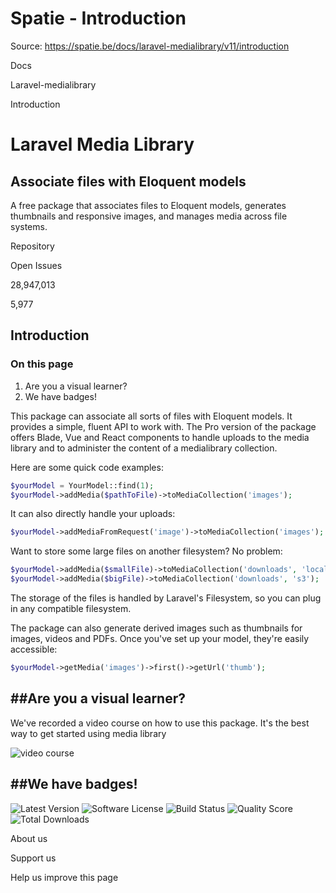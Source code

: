 # Spatie - Introduction

Source: https://spatie.be/docs/laravel-medialibrary/v11/introduction

Docs

Laravel-medialibrary

Introduction

Laravel Media Library
=====================

Associate files with Eloquent models
------------------------------------

A free package that associates files to Eloquent models, generates thumbnails and responsive images, and manages media across file systems.

Repository

Open Issues

28,947,013

5,977

Introduction
------------

### On this page

1. Are you a visual learner?
2. We have badges!

This package can associate all sorts of files with Eloquent models. It provides a simple, fluent API to work with. The Pro version of the package offers Blade, Vue and React components to handle uploads to the media library and to administer the content of a medialibrary collection.

Here are some quick code examples:

```php
$yourModel = YourModel::find(1);
$yourModel->addMedia($pathToFile)->toMediaCollection('images');

```
It can also directly handle your uploads:

```php
$yourModel->addMediaFromRequest('image')->toMediaCollection('images');

```
Want to store some large files on another filesystem? No problem:

```php
$yourModel->addMedia($smallFile)->toMediaCollection('downloads', 'local');
$yourModel->addMedia($bigFile)->toMediaCollection('downloads', 's3');

```
The storage of the files is handled by Laravel's Filesystem, so you can plug in any compatible filesystem.

The package can also generate derived images such as thumbnails for images, videos and PDFs. Once you've set up your model, they're easily accessible:

```php
$yourModel->getMedia('images')->first()->getUrl('thumb');

```
##Are you a visual learner?
---------------------------

We've recorded a video course on how to use this package. It's the best way to get started using media library

![video course](/docs/laravel-medialibrary/v11/images/video-course.jpg)

##We have badges!
-----------------

![Latest Version](https://img.shields.io/github/release/spatie/laravel-medialibrary.svg?style=flat-square)
![Software License](https://img.shields.io/badge/license-MIT-brightgreen.svg?style=flat-square)
![Build Status](https://img.shields.io/travis/spatie/laravel-medialibrary/master.svg?style=flat-square)
![Quality Score](https://img.shields.io/scrutinizer/g/spatie/laravel-medialibrary.svg?style=flat-square)
![Total Downloads](https://img.shields.io/packagist/dt/spatie/laravel-medialibrary.svg?style=flat-square)

About us

Support us

Help us improve this page
